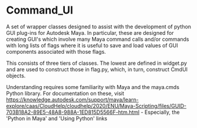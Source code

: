 # Command_UI
 
A set of wrapper classes designed to assist with the development of python GUI plug-ins for Autodesk Maya.  In particular, these are designed for creating GUI's which involve many Maya command calls and/or commands with long lists of flags where it is useful to save and load values of GUI components associated with those flags.

This consists of three tiers of classes.  The lowest are defined in widget.py and are used to construct those in flag.py, which, in turn, construct CmdUI objects.

Understanding requires some familiarity with Maya and the maya.cmds Python library.  For documentation on these, visit https://knowledge.autodesk.com/support/maya/learn-explore/caas/CloudHelp/cloudhelp/2020/ENU/Maya-Scripting/files/GUID-703B18A2-89E5-48A8-988A-1ED815D5566F-htm.html - Especially, the 'Python in Maya' and 'Using Python' links
